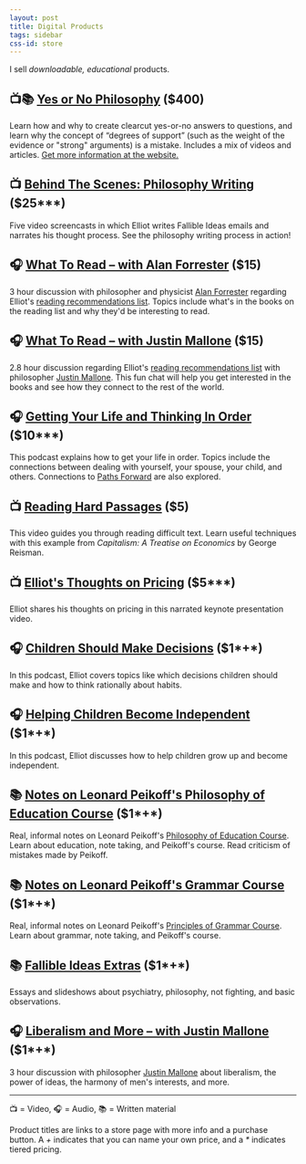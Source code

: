 ```yaml
---
layout: post
title: Digital Products
tags: sidebar
css-id: store
---
```


I sell *downloadable, educational* products.

## 📺📚 [Yes or No Philosophy][1] ($400)
Learn how and why to create clearcut yes-or-no answers to questions, and learn why the concept of “degrees of support” (such as the weight of the evidence or "strong" arguments) is a mistake. Includes a mix of videos and articles. [Get more information at the website.][2]

## 📺 [Behind The Scenes: Philosophy Writing][3] ($25*\**)
Five video screencasts in which Elliot writes Fallible Ideas emails and narrates his thought process. See the philosophy writing process in action!

## 🎧 [What To Read – with Alan Forrester][4] ($15)
3 hour discussion with philosopher and physicist [Alan Forrester][5] regarding Elliot's [reading recommendations list][6]. Topics include what's in the books on the reading list and why they'd be interesting to read.

## 🎧 [What To Read – with Justin Mallone][7] ($15)
2.8 hour discussion regarding Elliot's [reading recommendations list][8] with philosopher [Justin Mallone][9]. This fun chat will help you get interested in the books and see how they connect to the rest of the world.

## 🎧 [Getting Your Life and Thinking In Order][10] ($10*\**)
This podcast explains how to get your life in order. Topics include the connections between dealing with yourself, your spouse, your child, and others. Connections to [Paths Forward][11] are also explored.

## 📺 [Reading Hard Passages][12] ($5)
This video guides you through reading difficult text. Learn useful techniques with this example from *Capitalism: A Treatise on Economics* by George Reisman.

## 📺 [Elliot's Thoughts on Pricing][15] ($5*\**)
Elliot shares his thoughts on pricing in this narrated keynote presentation video.

## 🎧 [Children Should Make Decisions][13] ($1*+*)
In this podcast, Elliot covers topics like which decisions children should make and how to think rationally about habits.

## 🎧 [Helping Children Become Independent][14] ($1*+*)
In this podcast, Elliot discusses how to help children grow up and become independent.

## 📚 [Notes on Leonard Peikoff's Philosophy of Education Course][16] ($1*+*)
Real, informal notes on Leonard Peikoff's [Philosophy of Education Course][17]. Learn about education, note taking, and Peikoff's course. Read criticism of mistakes made by Peikoff.

## 📚 [Notes on Leonard Peikoff's Grammar Course][18] ($1*+*)
Real, informal notes on Leonard Peikoff's [Principles of Grammar Course][19]. Learn about grammar, note taking, and Peikoff's course.

## 📚 [Fallible Ideas Extras][20] ($1*+*)
Essays and slideshows about psychiatry, philosophy, not fighting, and basic observations.

## 🎧 [Liberalism and More – with Justin Mallone][21] ($1*+*)
3 hour discussion with philosopher [Justin Mallone][22] about liberalism, the power of ideas, the harmony of men's interests, and more.

---- 

📺 = Video, 🎧 = Audio, 📚 = Written material

Product titles are links to a store page with more info and a purchase button. A *+* indicates that you can name your own price, and a *\** indicates tiered pricing.

[1]:	https://gum.co/hxqsh
[2]:	https://yesornophilosophy.com/
[3]:	https://gumroad.com/l/gzCnE
[4]:	https://gumroad.com/l/hYxXj
[5]:	https://conjecturesandrefutations.com/
[6]:	http://fallibleideas.com/books
[7]:	https://gumroad.com/l/zuEP
[8]:	http://fallibleideas.com/books
[9]:	http://justinmallone.com
[10]:	https://gumroad.com/l/mYwYb
[11]:	http://fallibleideas.com/paths-forward
[12]:	https://gum.co/mpse
[13]:	https://gumroad.com/l/NAxYs
[14]:	https://gumroad.com/l/aHKR
[15]:	https://gumroad.com/l/kPTxM
[16]:	https://gum.co/KMVoi
[17]:	http://www.peikoff.com/courses_and_lectures/philosophy-of-education/
[18]:	https://gumroad.com/l/XDxz
[19]:	http://www.peikoff.com/courses_and_lectures/philosophy-of-education/
[20]:	https://gumroad.com/l/ezayH
[21]:	https://gumroad.com/l/EyJnB
[22]:	http://justinmallone.com